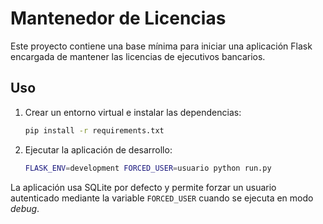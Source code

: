 # Mantenedor de Licencias

Este proyecto contiene una base mínima para iniciar una aplicación Flask
encargada de mantener las licencias de ejecutivos bancarios.

## Uso

1. Crear un entorno virtual e instalar las dependencias:
   ```bash
   pip install -r requirements.txt
   ```

2. Ejecutar la aplicación de desarrollo:
   ```bash
   FLASK_ENV=development FORCED_USER=usuario python run.py
   ```

La aplicación usa SQLite por defecto y permite forzar un usuario autenticado
mediante la variable `FORCED_USER` cuando se ejecuta en modo *debug*.
